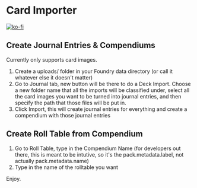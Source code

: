 # Card Importer

[![ko-fi](https://www.ko-fi.com/img/githubbutton_sm.svg)](https://ko-fi.com/K3K11VCDK)

## Create Journal Entries & Compendiums
Currently only supports card images. 
1. Create a uploads/ folder in your Foundry data directory (or call it whatever else it doesn't matter)
2. Go to Journal tab, new button will be there to do a Deck Import. Choose a new folder name that all the imports will be classified under, select all the card images you want to be turned into journal entries, and then specify the path that those files will be put in. 
3. Click Import, this will create journal entries for everything and create a compendium with those journal entries
  
## Create Roll Table from Compendium
1. Go to Roll Table, type in the Compendium Name (for developers out there, this is meant to be intutive, so it's the pack.metadata.label, not actually pack.metadata.name)
2. Type in the name of the rolltable you want

Enjoy.


